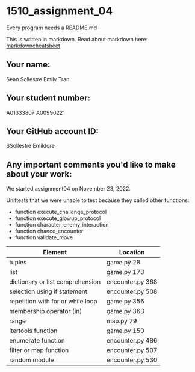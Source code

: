 # 1510_assignment_04

Every program needs a README.md

This is written in markdown. Read about markdown here: [markdowncheatsheet](https://www.markdownguide.org/cheat-sheet/)

## Your name:
Sean Sollestre
Emily Tran

## Your student number:
A01333807
A00990221

## Your GitHub account ID:
SSollestre
Emildore

## Any important comments you'd like to make about your work:
We started assignment04 on November 23, 2022.

Unittests that we were unable to test because they called other functions:
- function execute_challenge_protocol
- function execute_glowup_protocol
- function character_enemy_interaction
- function chance_encounter
- function validate_move 

| Element                           | Location         |
|-----------------------------------|------------------|
| tuples                            | game.py 28       |
| list                              | game.py 173      |
| dictionary or list comprehension  | encounter.py 368 |
| selection using if statement      | encounter.py 508 |
| repetition with for or while loop | game.py 356      |
| membership operator (in)          | game.py 363      |
| range                             | map.py 79        |
| itertools function                | game.py 150      |
| enumerate function                | encounter.py 486 |
| filter or map function            | encounter.py 507 |
| random module                     | encounter.py 530 |

